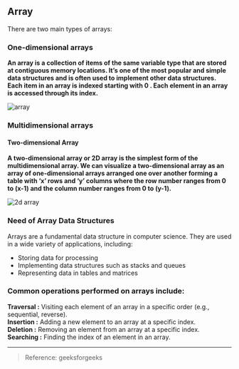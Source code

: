 ## Array
There are two main types of arrays:
### One-dimensional arrays
**An array is a collection of items of the same variable type that are stored at contiguous memory locations. It’s one of the most popular and simple data structures and is often used to implement other data structures. Each item in an array is indexed starting with 0 . Each element in an array is accessed through its index.**

![array](https://media.geeksforgeeks.org/wp-content/cdn-uploads/20230726162247/Array-data-structure.png)

### Multidimensional arrays
#### Two-dimensional Array
**A two-dimensional array or 2D array is the simplest form of the multidimensional array. We can visualize a two-dimensional array as an array of one-dimensional arrays arranged one over another forming a table with ‘x’ rows and ‘y’ columns where the row number ranges from 0 to (x-1) and the column number ranges from 0 to (y-1).**

![2d array](https://media.geeksforgeeks.org/wp-content/uploads/two-d.png)

### Need of Array Data Structures
Arrays are a fundamental data structure in computer science. They are used in a wide variety of applications, including:

* Storing data for processing
* Implementing data structures such as stacks and queues
* Representing data in tables and matrices

### Common operations performed on arrays include:

**Traversal :** Visiting each element of an array in a specific order (e.g., sequential, reverse).</br>
**Insertion :** Adding a new element to an array at a specific index.</br>
**Deletion :** Removing an element from an array at a specific index.</br>
**Searching :** Finding the index of an element in an array.</br>

***

>Reference: geeksforgeeks